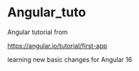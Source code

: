 # Angular_tuto


Angular tutorial from

https://angular.io/tutorial/first-app

learning new basic changes for Angular 16
